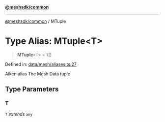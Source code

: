 [**@meshsdk/common**](../README.md)

***

[@meshsdk/common](../globals.md) / MTuple

# Type Alias: MTuple\<T\>

> **MTuple**\<`T`\> = `T`[]

Defined in: [data/mesh/aliases.ts:27](https://github.com/MeshJS/mesh/blob/1abde1553cbd7cf2cf4e40197fc0de9e4a7d0f49/packages/mesh-common/src/data/mesh/aliases.ts#L27)

Aiken alias
The Mesh Data tuple

## Type Parameters

### T

`T` *extends* `any`
